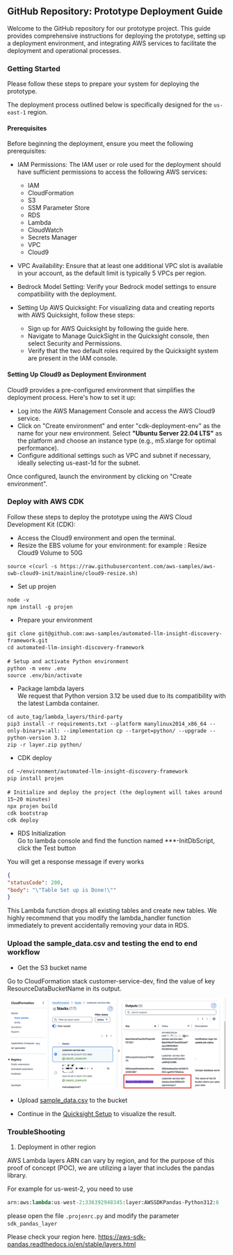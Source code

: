 ## GitHub Repository: Prototype Deployment Guide
Welcome to the GitHub repository for our prototype project. This guide provides comprehensive instructions for deploying the prototype, setting up a deployment environment, and integrating AWS services to facilitate the deployment and operational processes.


### Getting Started
Please follow these steps to prepare your system for deploying the prototype.

The deployment process outlined below is specifically designed for the `us-east-1` region.

#### Prerequisites

Before beginning the deployment, ensure you meet the following prerequisites:

- IAM Permissions: The IAM user or role used for the deployment should have sufficient permissions to access the following AWS services:
    - IAM
    - CloudFormation
    - S3
    - SSM Parameter Store
    - RDS
    - Lambda
    - CloudWatch
    - Secrets Manager
    - VPC
    - Cloud9
- VPC Availability: Ensure that at least one additional VPC slot is available in your account, as the default limit is typically 5 VPCs per region.
- Bedrock Model Setting: Verify your Bedrock model settings to ensure compatibility with the deployment.

- Setting Up AWS Quicksight: For visualizing data and creating reports with AWS Quicksight, follow these steps:
  - Sign up for AWS Quicksight by following the guide here.
  - Navigate to Manage QuickSight in the Quicksight console, then select Security and Permissions.
  - Verify that the two default roles required by the Quicksight system are present in the IAM console.


#### Setting Up Cloud9 as Deployment Environment
Cloud9 provides a pre-configured environment that simplifies the deployment process. Here's how to set it up:

- Log into the AWS Management Console and access the AWS Cloud9 service.
- Click on "Create environment" and enter "cdk-deployment-env" as the name for your new environment.
Select **"Ubuntu Server 22.04 LTS"** as the platform and choose an instance type (e.g., m5.xlarge for optimal performance).
- Configure additional settings such as VPC and subnet if necessary, ideally selecting us-east-1d for the subnet.

Once configured, launch the environment by clicking on "Create environment".


### Deploy with AWS CDK

Follow these steps to deploy the prototype using the AWS Cloud Development Kit (CDK):

- Access the Cloud9 environment and open the terminal.
- Resize the EBS volume for your environment:
for example : Resize Cloud9 Volume to 50G
```commandline
source <(curl -s https://raw.githubusercontent.com/aws-samples/aws-swb-cloud9-init/mainline/cloud9-resize.sh)
```

- Set up projen
```commandline
node -v
npm install -g projen
```
- Prepare your environment
```commandline
git clone git@github.com:aws-samples/automated-llm-insight-discovery-framework.git
cd automated-llm-insight-discovery-framework

# Setup and activate Python environment
python -m venv .env
source .env/bin/activate
```

- Package lambda layers  
We request that Python version 3.12 be used due to its compatibility with the latest Lambda container.
```commandline
cd auto_tag/lambda_layers/third-party
pip3 install -r requirements.txt --platform manylinux2014_x86_64 --only-binary=:all: --implementation cp --target=python/ --upgrade --python-version 3.12
zip -r layer.zip python/
```

- CDK deploy
```commandline
cd ~/environment/automated-llm-insight-discovery-framework
pip install projen

# Initialize and deploy the project (the deployment will takes around 15~20 minutes)
npx projen build
cdk bootstrap
cdk deploy
```

- RDS Initialization  
Go to lambda console and find the function named  ***-InitDbScript, click the Test button

You will get a response message if every works

```json
{
"statusCode": 200,
"body": "\"Table Set up is Done!\""
}
```

This Lambda function drops all existing tables and create new tables. We highly recommend that you modify the lambda_handler function immediately to prevent accidentally removing your data in RDS.

### Upload the sample_data.csv and testing the end to end workflow

- Get the S3 bucket name

Go to CloudFormation stack customer-service-dev, find the value of key ResourceDataBucketName in its output.

![S3 bucket name in CloudFormation output](CDK_installed_S3_bucket_in_CloudFormation.png "S3 bucket name")

- Upload [sample_data.csv](sample_data.csv) to the bucket

- Continue in the [Quicksight Setup](./AWS_Cloud9_Quicksight_Setup_Manual.md) to visualize the result.


### TroubleShooting

1. Deployment in other region

AWS Lambda layers ARN can vary by region, and for the purpose of this proof of concept (POC), we are utilizing a layer that includes the pandas library.

For example for us-west-2, you need to use 
```python
arn:aws:lambda:us-west-2:336392948345:layer:AWSSDKPandas-Python312:6
```

please open the file `.projenrc.py` and modify the parameter  `sdk_pandas_layer` 

Please check your region here. https://aws-sdk-pandas.readthedocs.io/en/stable/layers.html




